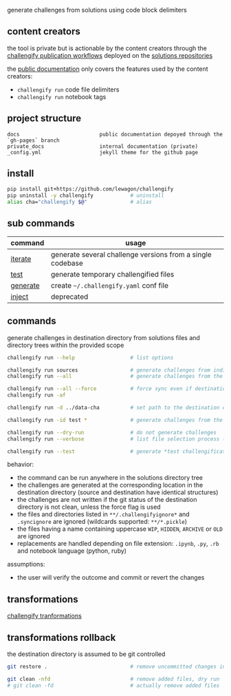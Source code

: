 
generate challenges from solutions using code block delimiters

## content creators

the tool is private but is actionable by the content creators through the [challengify publication workflows](https://github.com/lewagon/.github/tree/main/workflow-deployer/configuration_files/challengify) deployed on the [solutions repositories](https://github.com/lewagon/.github/blob/main/workflow-deployer/params/deployments.yml)

the [public documentation](https://lewagon.github.io/challengify/) only covers the features used by the content creators:
- `challengify run` code file delimiters
- `challengify run` notebook tags

## project structure

```
docs                          public documentation depoyed through the `gh-pages` branch
private_docs                  internal documentation (private)
_config.yml                   jekyll theme for the github page
```

## install

``` bash
pip install git+https://github.com/lewagon/challengify
pip uninstall -y challengify            # uninstall
alias cha="challengify $@"              # alias
```

## sub commands

| command | usage |
| --- | --- |
| [iterate](private_docs/README_iterate.md) | generate several challenge versions from a single codebase |
| [test](private_docs/README_test.md) | generate temporary challengified files |
| [generate](private_docs/README_generate.md) | create `~/.challengify.yaml` conf file |
| [inject](private_docs/README_inject.md) | deprecated |

## commands

generate challenges in destination directory from solutions files and directory trees within the provided scope

``` bash
challengify run --help                  # list options

challengify run sources                 # generate challenges from individual files and directory trees
challengify run --all                   # generate challenges from the current directory tree

challengify run --all --force           # force sync even if destination does not have a clean git status
challengify run -af

challengify run -d ../data-cha          # set path to the destination directory (from the root of the project)

challengify run -id test *              # generate challenges from the current directory tree in the test directory

challengify run --dry-run               # do not generate challenges
challengify run --verbose               # list file selection process (scope / expanded scope / git controlled / sync ignored)

challengify run --test                  # generate *test challengification* files for the scope (see the challengify test command)
```

behavior:
- the command can be run anywhere in the solutions directory tree
- the challenges are generated at the corresponding location in the destination directory (source and destination have identical structures)
- the challenges are not written if the git status of the destination directory is not clean, unless the force flag is used
- the files and directories listed in `**/.challengifyignore*` and `.syncignore` are ignored (wildcards supported: `**/*.pickle`)
- the files having a name containing uppercase `WIP`, `HIDDEN`, `ARCHIVE` or `OLD` are ignored
- replacements are handled depending on file extension: `.ipynb`, `.py`, `.rb` and notebook language (python, ruby)

assumptions:
- the user will verify the outcome and commit or revert the changes

## transformations

[challengify tranformations](docs/README.md)

## transformations rollback

the destination directory is assumed to be git controlled

``` bash
git restore .                           # remove uncommitted changes in existing files

git clean -nfd                          # remove added files, dry run
# git clean -fd                         # actually remove added files
```
